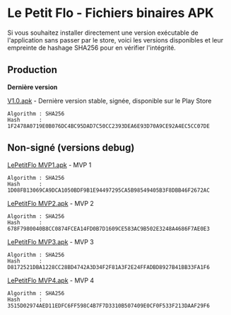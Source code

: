 # Le Petit Flo - Fichiers binaires APK

Si vous souhaitez installer directement une version exécutable de l'application sans passer par le store, voici les versions disponibles et leur empreinte de hashage SHA256 pour en vérifier l'intégrité.

## Production

**Dernière version**

[V1.0.apk](https://github.com/CornierQuentin/LePetitFlo/blob/master/APK/Production/V1.0.apk) - Dernière version stable, signée, disponible sur le Play Store
```
Algorithm : SHA256
Hash      : 1F2478A0719E0B076DC4BC95DAD7C50CC2393DEA6E93D70A9CE92A4EC5CC07DE
```

## Non-signé (versions debug)

[LePetitFlo MVP1.apk](https://github.com/CornierQuentin/LePetitFlo/blob/master/APK/Unsigned/LePetitFlo%20MVP1.apk) - MVP 1

```
Algorithm : SHA256
Hash      : 1D08FB13069CA9DCA1050BDF9B1E94497295CA5B98549405B3F8DBB46F2672AC
```
[LePetitFlo MVP2.apk](https://github.com/CornierQuentin/LePetitFlo/blob/master/APK/Unsigned/LePetitFlo%20MVP2.apk) - MVP 2

```
Algorithm : SHA256
Hash      : 678F7980040B8CC0874FCEA14FD0B7D1609CE583AC9B502E3248A4686F7AE0E3
```
[LePetitFlo MVP3.apk](https://github.com/CornierQuentin/LePetitFlo/blob/master/APK/Unsigned/LePetitFlo%20MVP3.apk) - MVP 3

```
Algorithm : SHA256
Hash      : D8172521DBA1228CC28BD4742A3D34F2F81A3F2E24FFADBD8927B41BB33FA1F6
```
[LePetitFlo MVP4.apk](https://github.com/CornierQuentin/LePetitFlo/blob/master/APK/Unsigned/LePetitFlo%20MVP4.apk) - MVP 4

```
Algorithm : SHA256
Hash      : 3515D02974AED11EDFC6FF598C4B7F7D3310B507409E0CF0F533F213DAAF29F6
```
